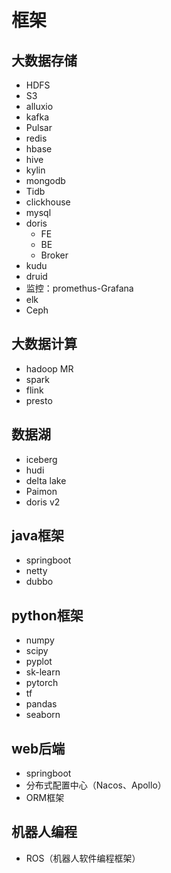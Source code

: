 # 框架
## 大数据存储

- HDFS
- S3
- alluxio
- kafka
- Pulsar
- redis
- hbase
- hive
- kylin
- mongodb
- Tidb
- clickhouse
- mysql
- doris
    - FE
    - BE
    - Broker
- kudu
- druid
- 监控：promethus-Grafana
- elk
- Ceph

## 大数据计算

- hadoop MR
- spark
- flink
- presto

## 数据湖
 
- iceberg
- hudi
- delta lake
- Paimon
- doris v2

## java框架
- springboot
- netty
- dubbo

## python框架

- numpy
- scipy
- pyplot
- sk-learn
- pytorch
- tf
- pandas
- seaborn

## web后端

- springboot
- 分布式配置中心（Nacos、Apollo）
- ORM框架

## 机器人编程

- ROS（机器人软件编程框架）

